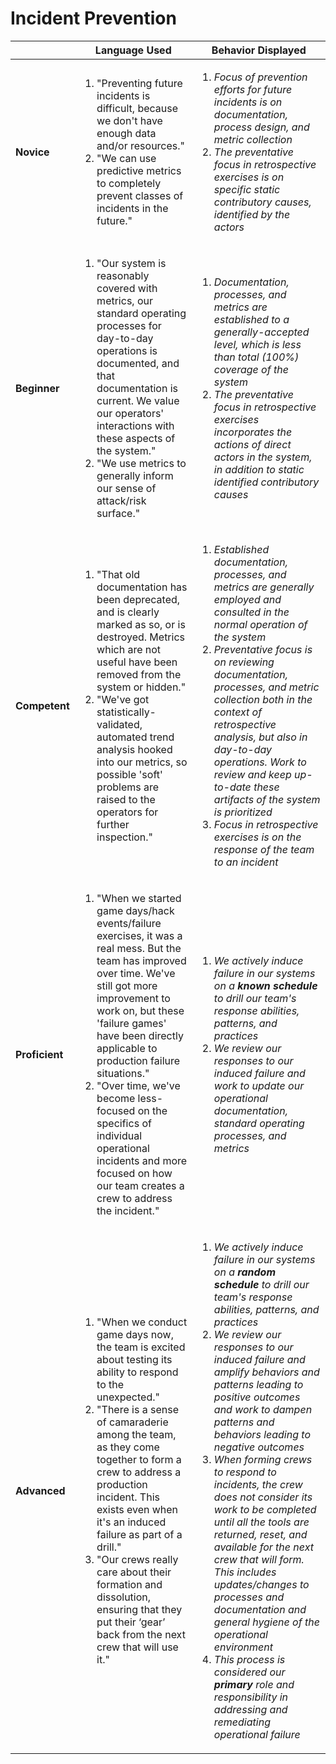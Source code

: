 # Incident Prevention

|        | Language Used        | Behavior Displayed |
| ------ | -------------------- | ------------------ |
| **Novice** | <ol><li>"Preventing future incidents is difficult, because we don't have enough data and/or resources."</li> <li>"We can use predictive metrics to completely prevent classes of incidents in the future."</li></ol> | <ol><li>_Focus of prevention efforts for future incidents is on documentation, process design, and metric collection_</li> <li>_The preventative focus in retrospective exercises is on specific static contributory causes, identified by the actors_</li></ol> |
| **Beginner** | <ol><li>"Our system is reasonably covered with metrics, our standard operating processes for day-to-day operations is documented, and that documentation is current. We value our operators' interactions with these aspects of the system."</li> <li>"We use metrics to generally inform our sense of attack/risk surface."</li> </ol> | <ol><li>_Documentation, processes, and metrics are established to a generally-accepted level, which is less than total (100%) coverage of the system_</li> <li>_The preventative focus in retrospective exercises incorporates the actions of direct actors in the system, in addition to static identified contributory causes_</li></ol> |
| **Competent** | <ol><li>"That old documentation has been deprecated, and is clearly marked as so, or is destroyed. Metrics which are not useful have been removed from the system or hidden." </li> <li> "We've got statistically-validated, automated trend analysis hooked into our metrics, so possible 'soft' problems are raised to the operators for further inspection."</li></ol> | <ol><li>_Established documentation, processes, and metrics are generally employed and consulted in the normal operation of the system_</li> <li>_Preventative focus is on reviewing documentation, processes, and metric collection both in the context of retrospective analysis, but also in day-to-day operations. Work to review and keep up-to-date these artifacts of the system is prioritized_</li> <li>_Focus in retrospective exercises is on the response of the team to an incident_</li></ol> |
| **Proficient** | <ol><li>"When we started game days/hack events/failure exercises, it was a real mess. But the team has improved over time. We've still got more improvement to work on, but these 'failure games' have been directly applicable to production failure situations."</li> <li>"Over time, we've become less-focused on the specifics of individual operational incidents and more focused on how our team creates a crew to address the incident."</li></ol> | <ol><li>_We actively induce failure in our systems on a **known schedule** to drill our team's response abilities, patterns, and practices_</li> <li>_We review our responses to our induced failure and work to update our operational documentation, standard operating processes, and metrics_</li></ol> |
| **Advanced** | <ol><li>"When we conduct game days now, the team is excited about testing its ability to respond to the unexpected."</li> <li>"There is a sense of camaraderie among the team, as they come together to form a crew to address a production incident. This exists even when it's an induced failure as part of a drill."</li> <li>"Our crews really care about their formation and dissolution, ensuring that they put their ‘gear’ back from the next crew that will use it."</li></ol> | <ol><li>_We actively induce failure in our systems on a **random schedule** to drill our team's response abilities, patterns, and practices_</li> <li>_We review our responses to our induced failure and amplify behaviors and patterns leading to positive outcomes and work to dampen patterns and behaviors leading to negative outcomes_</li> <li>_When forming crews to respond to incidents, the crew does not consider its work to be completed until all the tools are returned, reset, and available for the next crew that will form. This includes updates/changes to processes and documentation and general hygiene of the operational environment_</li> <li>_This process is considered our **primary** role and responsibility in addressing and remediating operational failure_</li></ol> |
